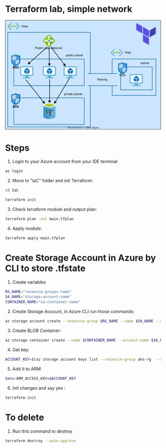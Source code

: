 <h1>Terraform lab, simple network</h1>
<p align="center">
<img src="https://github.com/Joska99/joska/blob/main/terraform/tf-ex1/diagram.drawio.svg">
</p>

<h1> Steps </h1>

1. Login to your Azure account from your IDE terminal:
```bash 
az login 
```
2. Move to "IaC" folder and init Terraform:
```bash
cd IaC 
```
```bash
terraform init 
```
3. Check terraform module and output plan:
```bash
terraform plan -out main.tfplan
```
4. Apply module:
```bash
terraform apply main.tfplan
```

<h1> Create Storage Account in Azure by CLI to store .tfstate</h1>

1. Create variables
```bash
RG_NAME="resource-groups-name"
SA_NAME="storage-account-name"
CONTAINER_NAME="sa-container-name"
```
2. Create Storage Account, in Azure CLI run those commands:
```bash
az storage account create --resource-group $RG_NAME --name $SA_NAME --sku Standard_LRS --encryption-services blob 
```
3. Create BLOB Container:
```bash
az storage container create --name $CONTAINER_NAME --account-name $SA_NAME 
```
4. Get key:
```bash
ACCOUNT_KEY=$(az storage account keys list --resource-group aks-rg  --account-name $SA_NAME  --query '[0].value' -o tsv)
```
5. Add it to ARM:
```bash
$env:ARM_ACCESS_KEY=$ACCOUNT_KEY
```
6. Init changes and say yes :
```bash
terraform init 
```

<h1>To delete</h1>

1. Run this command to destroy 
```bash
terraform destroy --auto-approve
``` 